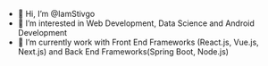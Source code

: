 - 👋 Hi, I’m @IamStivgo
- 👀 I’m interested in Web Development, Data Science and Android Development
- 🌱 I’m currently work with Front End Frameworks (React.js, Vue.js, Next.js) and Back End Frameworks(Spring Boot, Node.js) 
